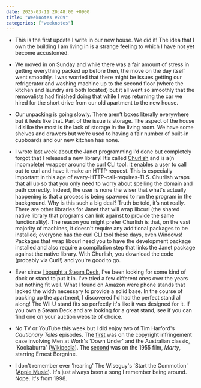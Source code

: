 ```yaml
---
date: 2025-03-11 20:48:00 +0900
title: "Weeknotes #269"
categories: ["weeknotes"]
---
```


- This is the first update I write in our new house. We did it! The idea that I own the building I am living in is a strange feeling to which I have not yet become accustomed.

- We moved in on Sunday and while there was a fair amount of stress in getting everything packed up before then, the move on the day itself went smoothly. I was worried that there might be issues getting our refrigerator and washing machine up to the second floor (where the kitchen and laundry are both located) but it all went so smoothly that the removalists had finished doing that while I was returning the car we hired for the short drive from our old apartment to the new house.

- Our unpacking is going slowly. There aren’t boxes literally everywhere but it feels like that. Part of the issue is storage. The aspect of the house I dislike the most is the lack of storage in the living room. We have some shelves and drawers but we’re used to having a fair number of built-in cupboards and our new kitchen has none.

- I wrote last week about the Janet programming I’d done but completely forgot that I released a new library! It’s called [Churlish](https://github.com/pyrmont/churlish) and is a(n incomplete) wrapper around the curl CLI tool. It enables a user to call out to curl and have it make an HTTP request. This is especially important in this age of every-HTTP-call-requires-TLS. Churlish wraps that all up so that you only need to worry about spelling the domain and path correctly. Indeed, the user is none the wiser that what's actually happening is that a process is being spawned to run the program in the background. Why is this such a big deal? Truth be told, it’s not really. There are other libraries for Janet that will wrap libcurl (the shared native library that programs can link against to provide the same functionality). The reason you might prefer Churlish is that, on the vast majority of machines, it doesn't require any additional packages to be installed; everyone has the curl CLI tool these days, even Windows! Packages that wrap libcurl need you to have the development package installed and also require a compilation step that links the Janet package against the native library. With Churlish, you download the code (probably via Curl!) and you're good to go.

- Ever since [I bought a Steam Deck](https://updates.inqk.net/post/1676250660.html), I've been looking for some kind of dock or stand to put it in. I've tried a few different ones over the years but nothing fit well. What I found on Amazon were phone stands that lacked the width necessary to provide a solid base. In the course of packing up the apartment, I discovered I'd had the perfect stand all along! The Wii U stand fits so perfectly it's like it was designed for it. If you own a Steam Deck and are looking for a great stand, see if you can find one on your auction website of choice.

- No TV or YouTube this week but I did enjoy two of Tim Harford's _Cautionary Tales_ episodes. The [first](https://timharford.com/2025/02/cautionary-tales-the-nursery-rhyme-that-ruined-a-rock-band/) was on the copyright infringement case involving Men at Work's 'Down Under' and the Australian classic, 'Kookaburra' ([Wikipedia](https://en.wikipedia.org/wiki/Kookaburra_(song))). The [second](https://timharford.com/2025/02/cautionary-tales-marty/) was on the 1955 film, _Marty_, starring Ernest Borgnine.

- I don't remember ever 'hearing' The Wiseguy's 'Start the Commotion' ([Apple Music](https://music.apple.com/jp/album/start-the-commotion/260027275?i=260030052&l=en-US)). It's just always been a song I remember being around. Nope. It's from 1998.
